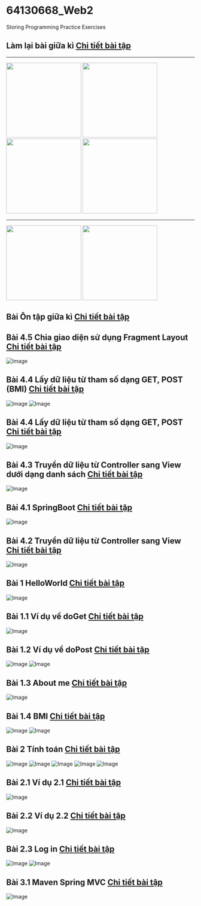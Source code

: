 # 64130668_Web2
Storing Programming Practice Exercises
## Làm lại bài giữa kì [Chi tiết bài tập](https://github.com/hieuntn/64130668_Web2/tree/main/nguyenthingochieu_GiaiBTGK)



---

<!-- Hàng ảnh 1 -->
<img src="https://github.com/user-attachments/assets/6444b755-578a-4f88-9da3-88b465a43ec7" width="200" />
<img src="https://github.com/user-attachments/assets/2ee0144c-b50f-4a86-a424-ed2989e81833" width="200" />
<img src="https://github.com/user-attachments/assets/b47c3ac9-8ba4-4e0b-ac81-ab5e10a59786" width="200" />
<img src="https://github.com/user-attachments/assets/c1a71259-5dc1-4939-8b04-62be2cd47ac8" width="200" />


<br>

---

<!-- Hàng ảnh 2 -->

<img src="https://github.com/user-attachments/assets/048e1083-7632-4049-9284-e44be9b56829" width="200" />
<img src="https://github.com/user-attachments/assets/a27b9491-b6d7-4314-af7a-6842975c81a2" width="200" />


## Bài  Ôn tập giữa kì  [Chi tiết bài tập]()


## Bài 4.5 Chia giao diện sử dụng Fragment Layout  [Chi tiết bài tập](https://github.com/hieuntn/64130668_Web2/tree/main/TongHopGiuaKi)



![Image](https://github.com/user-attachments/assets/2db917ab-5bb7-4a8e-8d34-e85861e09ea8)
## Bài 4.4 Lấy dữ liệu từ tham số dạng GET, POST (BMI) [Chi tiết bài tập]()
![Image](https://github.com/user-attachments/assets/1d3191fa-c124-47e7-9315-eac263dfee30)
![Image](https://github.com/user-attachments/assets/0df6f159-2319-4b69-bc87-401b4f93d4a4)
## Bài 4.4 Lấy dữ liệu từ tham số dạng GET, POST [Chi tiết bài tập]()
![Image](https://github.com/user-attachments/assets/486a2711-2aa1-49b6-aeab-fba03a707100)
## Bài 4.3 Truyền dữ liệu từ Controller sang View dưới dạng danh sách [Chi tiết bài tập](https://github.com/hieuntn/64130668_Web2/tree/main/SB_TruyenDuLieuSangView)
![Image](https://github.com/user-attachments/assets/170b922d-d067-4427-b69a-e2425ce4df4d)
## Bài 4.1 SpringBoot  [Chi tiết bài tập](https://github.com/hieuntn/64130668_Web2/tree/main/HelloSpringBoot)
![Image](https://github.com/user-attachments/assets/f7a7090d-0aeb-4e52-9b06-539ec2699267)
## Bài 4.2 Truyền dữ liệu từ Controller sang View  [Chi tiết bài tập](https://github.com/hieuntn/64130668_Web2/tree/main/SB_TruyenDuLieuSangView)
![Image](https://github.com/user-attachments/assets/5ae090dc-42d2-41c0-a7f2-d381a759755e)
## Bài 1 HelloWorld [Chi tiết bài tập](https://github.com/hieuntn/64130668_Web2/tree/c44bc6e75ce982c145711e1e4a0768789d764ca3/HelloHieu)
![Image](https://github.com/user-attachments/assets/bab03af0-bc76-4433-bde7-d9f44b82cec6)
## Bài 1.1 Ví dụ về doGet [Chi tiết bài tập](https://github.com/hieuntn/64130668_Web2/tree/d5acea4a364f27879c8bd869b93beadbfc64c802/ViDuDoGet)
![Image](https://github.com/user-attachments/assets/69a28058-c741-4e0d-a100-1c0c1266e45d)
## Bài 1.2 Ví dụ về doPost [Chi tiết bài tập](https://github.com/hieuntn/64130668_Web2/tree/main/ViDuDoPost)
![Image](https://github.com/user-attachments/assets/fcc184b3-b875-4200-8e6b-114ed86e45bf)
![Image](https://github.com/user-attachments/assets/1b6d7ac4-1b44-4acb-99ef-eac64adada37)
## Bài 1.3 About me [Chi tiết bài tập](https://github.com/hieuntn/64130668_Web2/tree/main/viduAboutMe)
![Image](https://github.com/user-attachments/assets/18641e65-0e29-4083-afae-16920519a3b8)
## Bài 1.4 BMI [Chi tiết bài tập](https://github.com/hieuntn/64130668_Web2/tree/main/BMI)
![Image](https://github.com/user-attachments/assets/dea24bb4-9684-42af-ae90-b6f975f6a999)
![Image](https://github.com/user-attachments/assets/19b9fcad-b60d-4e0d-bd3a-bbc9d539caac)
## Bài 2 Tính toán  [Chi tiết bài tập](https://github.com/hieuntn/64130668_Web2/tree/main/viduTinhToan)
![Image](https://github.com/user-attachments/assets/0584afbb-afe8-4341-985b-9552ee63b4c5)
![Image](https://github.com/user-attachments/assets/6de038df-992e-4040-a6ae-bfacd2781f3b)
![Image](https://github.com/user-attachments/assets/a614efeb-1247-4ad8-b69b-579df435351d)
![Image](https://github.com/user-attachments/assets/fd79a5ad-30d4-4269-8cbd-536382e38edb)
![Image](https://github.com/user-attachments/assets/4f7090a6-e749-49a3-9763-6fdbe5f7c143)
## Bài 2.1 Ví dụ 2.1  [Chi tiết bài tập](https://github.com/hieuntn/64130668_Web2/tree/main/ViDu2_1)
![Image](https://github.com/user-attachments/assets/0b869555-3e70-467e-b7a7-9bd33d6c37bb)
## Bài 2.2 Ví dụ 2.2  [Chi tiết bài tập](https://github.com/hieuntn/64130668_Web2/tree/main/HelloJSP)
![Image](https://github.com/user-attachments/assets/a0688216-8126-4cc6-8059-e18fd255c272)
## Bài 2.3 Log in  [Chi tiết bài tập](https://github.com/hieuntn/64130668_Web2/tree/main/LogIn)
![Image](https://github.com/user-attachments/assets/96c8f356-8117-4b5c-abff-048587c4fc49)
![Image](https://github.com/user-attachments/assets/5299ae1c-2a9e-4b5a-9057-8fbdd3baa6b1)
## Bài 3.1 Maven Spring MVC  [Chi tiết bài tập](https://github.com/hieuntn/64130668_Web2/tree/main/SpringMVCBai1)
![Image](https://github.com/user-attachments/assets/83666bda-6fc3-4660-93ee-f9c726d9ff62)

